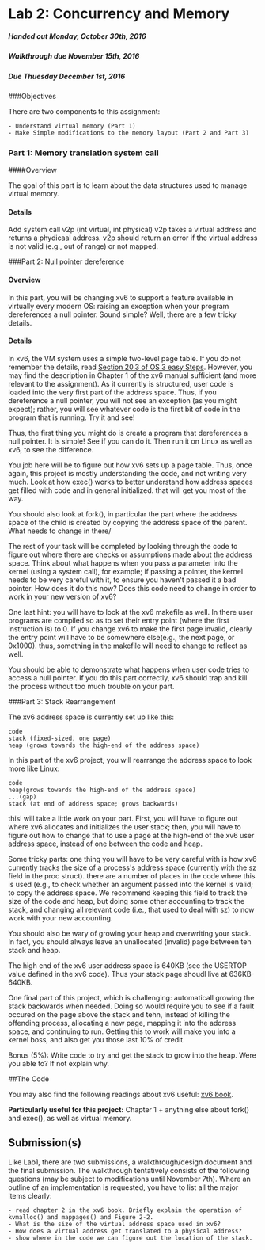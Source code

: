 # Lab 2: Concurrency and Memory

##### Handed out Monday, October 30th, 2016

##### Walkthrough due November 15th, 2016

##### Due Thuesday December 1st, 2016


###Objectives

There are two components to this assignment:

```
- Understand virtual memory (Part 1)
- Make Simple modifications to the memory layout (Part 2 and Part 3)
```

### Part 1: Memory translation system call

####Overview

The goal of this part is to learn about the data structures used to manage virtual memory.

#### Details

Add system call v2p (int virtual, int physical) v2p takes a virtual address and returns a phydicaal address. v2p should return an error if the virtual address is not valid (e.g., out of range) or not mapped.

###Part 2: Null pointer dereference

#### Overview

In this part, you will be changing xv6 to support a feature available in virtually every modern OS: raising an exception when your program dereferences a null pointer. Sound simple? Well, there are a few tricky details.

#### Details

In xv6, the VM system uses a simple two-level page table. If you do not remember the details, read [Section 20.3 of OS 3 easy Steps](http://pages.cs.wisc.edu/~remzi/OSTEP/vm-smalltables.pdf). However, you may find the description in Chapter 1 of the xv6 manual sufficient (and more relevant to the assignment). As it currently is structured, user code is loaded into the very first part of the address space. Thus, if you dereference a null pointer, you will not see an exception (as you might expect); rather, you will see whatever code is the first bit of code in the program that is running. Try it and see!

Thus, the first thing you might do is create a program that dereferences a null pointer. It is simple! See if you can do it. Then run it on Linux as well as xv6, to see the difference. 

You job here will be to figure out how xv6 sets up a page table. Thus, once again, this project is mostly understanding the code, and not writing very much. Look at how exec() works to better understand how address spaces get filled with code and in general initialized. that will get you most of the way.

You should also look at fork(), in particular the part where the address space of the child is created by copying the address space of the parent. What needs to change in there/

The rest of your task will be completed by looking through the code to figure out where there are checks or assumptions made about the address space. Think about what happens when you pass a parameter into the kernel (using a system call), for example; if passing a pointer, the kernel needs to be very careful with it, to ensure you haven't passed it a bad pointer. How does it do this now? Does this code need to change in order to work in your new version of xv6?

One last hint: you will have to look at the xv6 makefile as well. In there user programs are compiled so as to set their entry point (where the first instruction is) to 0. If you change xv6 to make the first page invalid, clearly the entry point will have to be somewhere else(e.g., the next page, or 0x1000). thus, something in the makefile will need to change to reflect as well.

You should be able to demonstrate what happens when user code tries to access a null pointer. If you do this part correctly, xv6 should trap and kill the process without too much trouble on your part.

###Part 3: Stack Rearrangement

The xv6 address space is currently set up like this:

```
code
stack (fixed-sized, one page)
heap (grows towards the high-end of the address space)
```

In this part of the xv6 project, you will rearrange the address space to look more like Linux:

```
code
heap(grows towards the high-end of the address space)
...(gap)
stack (at end of address space; grows backwards)
```

thisl will take a little work on your part. First, you will have to figure out where xv6 allocates and initializes the user stack; then, you will have to figure out how to change that to use a page at the high-end of the xv6 user address space, instead of one between the code and heap.

Some tricky parts: one thing you will have to be very careful with is how xv6 currently tracks the size of a process's address space (currently with the sz field in the proc struct). there are a number of places in the code where this is used (e.g., to check whether an argument passed into the kernel is valid; to copy the address space. We recommend keeping this field to track the size of the code and heap, but doing some other accounting to track the stack, and changing all relevant code (i.e., that used to deal with sz) to now work with your new accounting.

You should also be wary of growing your heap and overwriting your stack. In fact, you should always leave an unallocated (invalid) page between teh stack and heap.

The high end of the xv6 user address space is 640KB (see the USERTOP value defined in the xv6 code). Thus your stack page shoudl live at 636KB-640KB.

One final part of this project, which is challenging: automaticall growing the stack backwards when needed. Doing so would require you to see if a fault occured on the page above the stack and tehn, instead of killing the offending process, allocating a new page, mapping it into the address space, and continuing to run. Getting this to work will make you into a kernel boss, and also get you those last 10% of credit.

Bonus (5%): Write code to try and get the stack to grow into the heap. Were you able to? If not explain why.

##The Code

You may also find the following readings about xv6 useful: [xv6 book](https://pdos.csail.mit.edu/6.828/2011/xv6/book-rev6.pdf).

**Particularly useful for this project:** Chapter 1 + anything else about fork() and exec(), as well as virtual memory.

## Submission(s)

Like Lab1, there are two submissions, a walkthrough/design document and the final submission. The walkthrough tentatively consists of the following questions (may be subject to modifications until November 7th). Where an outline of an implementation is requested, you have to list all the major items clearly:

```
- read chapter 2 in the xv6 book. Briefly explain the operation of kvmalloc() and mappages() and Figure 2-2.
- What is the size of the virtual address space used in xv6?
- How does a virtual address get translated to a physical address?
- show where in the code we can figure out the location of the stack.
```
